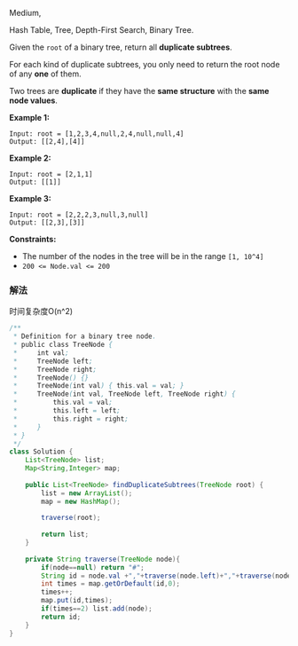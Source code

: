 Medium, 

Hash Table,  Tree,  Depth-First Search, Binary Tree.

Given the `root` of a binary tree, return all **duplicate subtrees**.

For each kind of duplicate subtrees, you only need to return the root node of any **one** of them.

Two trees are **duplicate** if they have the **same structure** with the **same node values**.

**Example 1:**

```
Input: root = [1,2,3,4,null,2,4,null,null,4]
Output: [[2,4],[4]]

```

**Example 2:**

```
Input: root = [2,1,1]
Output: [[1]]

```

**Example 3:**

```
Input: root = [2,2,2,3,null,3,null]
Output: [[2,3],[3]]

```

**Constraints:**

- The number of the nodes in the tree will be in the range `[1, 10^4]`
- `200 <= Node.val <= 200`

### 解法

时间复杂度O(n^2)

```java
/**
 * Definition for a binary tree node.
 * public class TreeNode {
 *     int val;
 *     TreeNode left;
 *     TreeNode right;
 *     TreeNode() {}
 *     TreeNode(int val) { this.val = val; }
 *     TreeNode(int val, TreeNode left, TreeNode right) {
 *         this.val = val;
 *         this.left = left;
 *         this.right = right;
 *     }
 * }
 */
class Solution {
    List<TreeNode> list;
    Map<String,Integer> map;
    
    public List<TreeNode> findDuplicateSubtrees(TreeNode root) {
        list = new ArrayList();
        map = new HashMap();
        
        traverse(root);
        
        return list;
    }
    
    private String traverse(TreeNode node){
        if(node==null) return "#";
        String id = node.val +","+traverse(node.left)+","+traverse(node.right);
        int times = map.getOrDefault(id,0);
        times++;
        map.put(id,times);
        if(times==2) list.add(node);
        return id;
    }
}
```